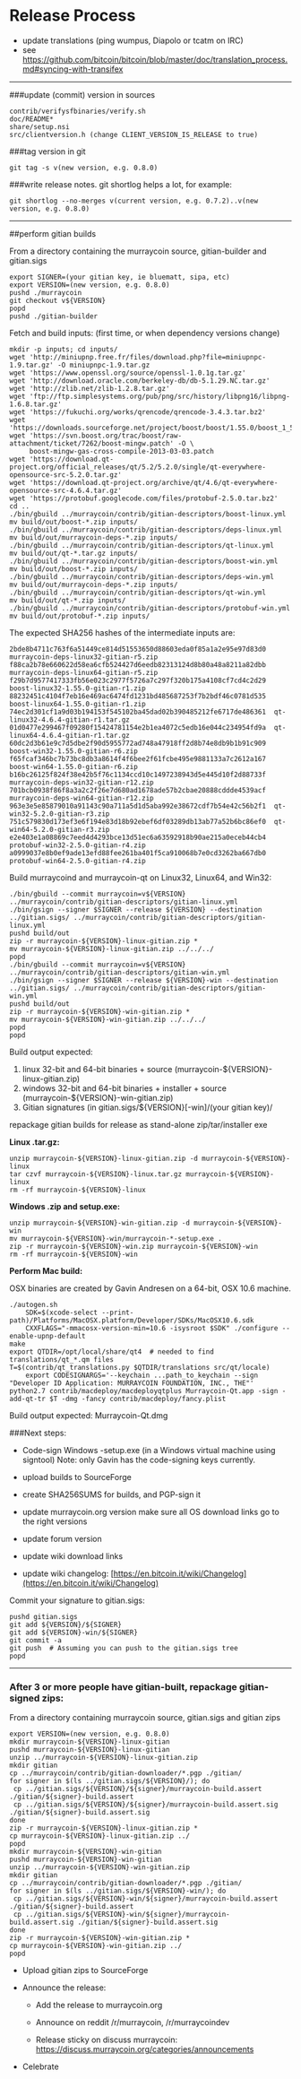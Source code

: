 Release Process
====================

* update translations (ping wumpus, Diapolo or tcatm on IRC)
* see https://github.com/bitcoin/bitcoin/blob/master/doc/translation_process.md#syncing-with-transifex

* * *

###update (commit) version in sources

	contrib/verifysfbinaries/verify.sh
	doc/README*
	share/setup.nsi
	src/clientversion.h (change CLIENT_VERSION_IS_RELEASE to true)

###tag version in git

	git tag -s v(new version, e.g. 0.8.0)

###write release notes. git shortlog helps a lot, for example:

	git shortlog --no-merges v(current version, e.g. 0.7.2)..v(new version, e.g. 0.8.0)

* * *

##perform gitian builds

 From a directory containing the murraycoin source, gitian-builder and gitian.sigs
  
	export SIGNER=(your gitian key, ie bluematt, sipa, etc)
	export VERSION=(new version, e.g. 0.8.0)
	pushd ./murraycoin
	git checkout v${VERSION}
	popd
	pushd ./gitian-builder

 Fetch and build inputs: (first time, or when dependency versions change)

	mkdir -p inputs; cd inputs/
	wget 'http://miniupnp.free.fr/files/download.php?file=miniupnpc-1.9.tar.gz' -O miniupnpc-1.9.tar.gz
	wget 'https://www.openssl.org/source/openssl-1.0.1g.tar.gz'
	wget 'http://download.oracle.com/berkeley-db/db-5.1.29.NC.tar.gz'
	wget 'http://zlib.net/zlib-1.2.8.tar.gz'
	wget 'ftp://ftp.simplesystems.org/pub/png/src/history/libpng16/libpng-1.6.8.tar.gz'
	wget 'https://fukuchi.org/works/qrencode/qrencode-3.4.3.tar.bz2'
	wget 'https://downloads.sourceforge.net/project/boost/boost/1.55.0/boost_1_55_0.tar.bz2'
	wget 'https://svn.boost.org/trac/boost/raw-attachment/ticket/7262/boost-mingw.patch' -O \
	     boost-mingw-gas-cross-compile-2013-03-03.patch
	wget 'https://download.qt-project.org/official_releases/qt/5.2/5.2.0/single/qt-everywhere-opensource-src-5.2.0.tar.gz'
	wget 'https://download.qt-project.org/archive/qt/4.6/qt-everywhere-opensource-src-4.6.4.tar.gz'
	wget 'https://protobuf.googlecode.com/files/protobuf-2.5.0.tar.bz2'
	cd ..
	./bin/gbuild ../murraycoin/contrib/gitian-descriptors/boost-linux.yml
	mv build/out/boost-*.zip inputs/
	./bin/gbuild ../murraycoin/contrib/gitian-descriptors/deps-linux.yml
	mv build/out/murraycoin-deps-*.zip inputs/
	./bin/gbuild ../murraycoin/contrib/gitian-descriptors/qt-linux.yml
	mv build/out/qt-*.tar.gz inputs/
	./bin/gbuild ../murraycoin/contrib/gitian-descriptors/boost-win.yml
	mv build/out/boost-*.zip inputs/
	./bin/gbuild ../murraycoin/contrib/gitian-descriptors/deps-win.yml
	mv build/out/murraycoin-deps-*.zip inputs/
	./bin/gbuild ../murraycoin/contrib/gitian-descriptors/qt-win.yml
	mv build/out/qt-*.zip inputs/
	./bin/gbuild ../murraycoin/contrib/gitian-descriptors/protobuf-win.yml
	mv build/out/protobuf-*.zip inputs/

 The expected SHA256 hashes of the intermediate inputs are:

    2bde8b4711c763f6a51449ce814d51553650d88603eda0f85a1a2e95e97d83d0  murraycoin-deps-linux32-gitian-r5.zip
    f88ca2b78e660622d58ea6cfb524427d6eedb82313124d8b80a48a8211a82dbb  murraycoin-deps-linux64-gitian-r5.zip
    f29b7d9577417333fb56e023c2977f5726a7c297f320b175a4108cf7cd4c2d29  boost-linux32-1.55.0-gitian-r1.zip
    88232451c4104f7eb16e469ac6474fd1231bd485687253f7b2bdf46c0781d535  boost-linux64-1.55.0-gitian-r1.zip
    74ec2d301cf1a9d03b194153f545102ba45dad02b390485212fe6717de486361  qt-linux32-4.6.4-gitian-r1.tar.gz
    01d0477e299467f09280f15424781154e2b1ea4072c5edb16e044c234954fd9a  qt-linux64-4.6.4-gitian-r1.tar.gz
    60dc2d3b61e9c7d5dbe2f90d5955772ad748a47918ff2d8b74e8db9b1b91c909  boost-win32-1.55.0-gitian-r6.zip
    f65fcaf346bc7b73bc8db3a8614f4f6bee2f61fcbe495e9881133a7c2612a167  boost-win64-1.55.0-gitian-r6.zip
    b16bc26125f824f38e42b5f76c1134ccd10c1497238943d5e445d10f2d88733f  murraycoin-deps-win32-gitian-r12.zip
    701bcb0938f86f8a3a2c2f26e7d680ad1678ade57b2cbae20888cddde4539acf  murraycoin-deps-win64-gitian-r12.zip
    963e3e5e85879010a91143c90a711a5d1d5aba992e38672cdf7b54e42c56b2f1  qt-win32-5.2.0-gitian-r3.zip
    751c579830d173ef3e6f194e83d18b92ebef6df03289db13ab77a52b6bc86ef0  qt-win64-5.2.0-gitian-r3.zip
    e2e403e1a08869c7eed4d4293bce13d51ec6a63592918b90ae215a0eceb44cb4  protobuf-win32-2.5.0-gitian-r4.zip
    a0999037e8b0ef9ade13efd88fee261ba401f5ca910068b7e0cd3262ba667db0  protobuf-win64-2.5.0-gitian-r4.zip

 Build murraycoind and murraycoin-qt on Linux32, Linux64, and Win32:
  
	./bin/gbuild --commit murraycoin=v${VERSION} ../murraycoin/contrib/gitian-descriptors/gitian-linux.yml
	./bin/gsign --signer $SIGNER --release ${VERSION} --destination ../gitian.sigs/ ../murraycoin/contrib/gitian-descriptors/gitian-linux.yml
	pushd build/out
	zip -r murraycoin-${VERSION}-linux-gitian.zip *
	mv murraycoin-${VERSION}-linux-gitian.zip ../../../
	popd
	./bin/gbuild --commit murraycoin=v${VERSION} ../murraycoin/contrib/gitian-descriptors/gitian-win.yml
	./bin/gsign --signer $SIGNER --release ${VERSION}-win --destination ../gitian.sigs/ ../murraycoin/contrib/gitian-descriptors/gitian-win.yml
	pushd build/out
	zip -r murraycoin-${VERSION}-win-gitian.zip *
	mv murraycoin-${VERSION}-win-gitian.zip ../../../
	popd
	popd

  Build output expected:

  1. linux 32-bit and 64-bit binaries + source (murraycoin-${VERSION}-linux-gitian.zip)
  2. windows 32-bit and 64-bit binaries + installer + source (murraycoin-${VERSION}-win-gitian.zip)
  3. Gitian signatures (in gitian.sigs/${VERSION}[-win]/(your gitian key)/

repackage gitian builds for release as stand-alone zip/tar/installer exe

**Linux .tar.gz:**

	unzip murraycoin-${VERSION}-linux-gitian.zip -d murraycoin-${VERSION}-linux
	tar czvf murraycoin-${VERSION}-linux.tar.gz murraycoin-${VERSION}-linux
	rm -rf murraycoin-${VERSION}-linux

**Windows .zip and setup.exe:**

	unzip murraycoin-${VERSION}-win-gitian.zip -d murraycoin-${VERSION}-win
	mv murraycoin-${VERSION}-win/murraycoin-*-setup.exe .
	zip -r murraycoin-${VERSION}-win.zip murraycoin-${VERSION}-win
	rm -rf murraycoin-${VERSION}-win

**Perform Mac build:**

  OSX binaries are created by Gavin Andresen on a 64-bit, OSX 10.6 machine.

	./autogen.sh
        SDK=$(xcode-select --print-path)/Platforms/MacOSX.platform/Developer/SDKs/MacOSX10.6.sdk
        CXXFLAGS="-mmacosx-version-min=10.6 -isysroot $SDK" ./configure --enable-upnp-default
	make
	export QTDIR=/opt/local/share/qt4  # needed to find translations/qt_*.qm files
	T=$(contrib/qt_translations.py $QTDIR/translations src/qt/locale)
        export CODESIGNARGS='--keychain ...path_to_keychain --sign "Developer ID Application: MURRAYCOIN FOUNDATION, INC., THE"'
	python2.7 contrib/macdeploy/macdeployqtplus Murraycoin-Qt.app -sign -add-qt-tr $T -dmg -fancy contrib/macdeploy/fancy.plist

 Build output expected: Murraycoin-Qt.dmg

###Next steps:

* Code-sign Windows -setup.exe (in a Windows virtual machine using signtool)
 Note: only Gavin has the code-signing keys currently.

* upload builds to SourceForge

* create SHA256SUMS for builds, and PGP-sign it

* update murraycoin.org version
  make sure all OS download links go to the right versions
  
* update forum version

* update wiki download links

* update wiki changelog: [https://en.bitcoin.it/wiki/Changelog](https://en.bitcoin.it/wiki/Changelog)

Commit your signature to gitian.sigs:

	pushd gitian.sigs
	git add ${VERSION}/${SIGNER}
	git add ${VERSION}-win/${SIGNER}
	git commit -a
	git push  # Assuming you can push to the gitian.sigs tree
	popd

-------------------------------------------------------------------------

### After 3 or more people have gitian-built, repackage gitian-signed zips:

From a directory containing murraycoin source, gitian.sigs and gitian zips

	export VERSION=(new version, e.g. 0.8.0)
	mkdir murraycoin-${VERSION}-linux-gitian
	pushd murraycoin-${VERSION}-linux-gitian
	unzip ../murraycoin-${VERSION}-linux-gitian.zip
	mkdir gitian
	cp ../murraycoin/contrib/gitian-downloader/*.pgp ./gitian/
	for signer in $(ls ../gitian.sigs/${VERSION}/); do
	 cp ../gitian.sigs/${VERSION}/${signer}/murraycoin-build.assert ./gitian/${signer}-build.assert
	 cp ../gitian.sigs/${VERSION}/${signer}/murraycoin-build.assert.sig ./gitian/${signer}-build.assert.sig
	done
	zip -r murraycoin-${VERSION}-linux-gitian.zip *
	cp murraycoin-${VERSION}-linux-gitian.zip ../
	popd
	mkdir murraycoin-${VERSION}-win-gitian
	pushd murraycoin-${VERSION}-win-gitian
	unzip ../murraycoin-${VERSION}-win-gitian.zip
	mkdir gitian
	cp ../murraycoin/contrib/gitian-downloader/*.pgp ./gitian/
	for signer in $(ls ../gitian.sigs/${VERSION}-win/); do
	 cp ../gitian.sigs/${VERSION}-win/${signer}/murraycoin-build.assert ./gitian/${signer}-build.assert
	 cp ../gitian.sigs/${VERSION}-win/${signer}/murraycoin-build.assert.sig ./gitian/${signer}-build.assert.sig
	done
	zip -r murraycoin-${VERSION}-win-gitian.zip *
	cp murraycoin-${VERSION}-win-gitian.zip ../
	popd

- Upload gitian zips to SourceForge

- Announce the release:

  - Add the release to murraycoin.org

  - Announce on reddit /r/murraycoin, /r/murraycoindev

  - Release sticky on discuss murraycoin: https://discuss.murraycoin.org/categories/announcements

- Celebrate 
